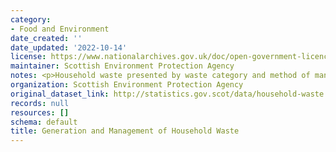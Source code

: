 ```yaml
---
category:
- Food and Environment
date_created: ''
date_updated: '2022-10-14'
license: https://www.nationalarchives.gov.uk/doc/open-government-licence/version/3/
maintainer: Scottish Environment Protection Agency
notes: <p>Household waste presented by waste category and method of management</p>
organization: Scottish Environment Protection Agency
original_dataset_link: http://statistics.gov.scot/data/household-waste
records: null
resources: []
schema: default
title: Generation and Management of Household Waste
---
```

